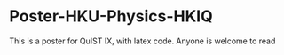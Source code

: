 # Poster-HKU-Physics-HKIQ
This is a poster for QuIST IX, with latex code. Anyone is welcome to read
